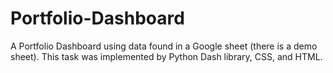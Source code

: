 # Portfolio-Dashboard
A Portfolio Dashboard using data found in a Google sheet (there is a demo sheet). This task was implemented by Python Dash library, CSS, and HTML.
